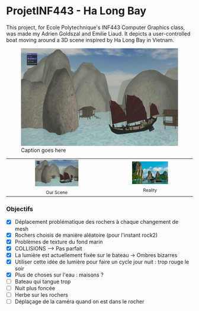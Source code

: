 # ProjetINF443 - Ha Long Bay
This project, for Ecole Polytechnique's INF443 Computer Graphics class, was made my Adrien Goldszal and Emilie Liaud. It depicts a user-controlled boat moving around a 3D scene inspired by Ha Long Bay in Vietnam. 

<figure>
    <img src='Scene.png' alt='missing' />
    <figcaption>Caption goes here</figcaption>
</figure>
<table>
  <tr>
    <td align="center">
      <img src="Scene.png" alt="Image 1" width="45%"><br>
      <sub>Our Scene</sub>
    </td>
    <td align="center">
      <img src="ha-long-bay-in-vietnam.jpg" alt="Image 2" width="45%"><br>
      <sub>Reality</sub>
    </td>
  </tr>
</table>


### Objectifs
- [X] Déplacement problématique des rochers à chaque changement de mesh
- [X] Rochers choisis de manière aléatoire (pour l'instant rock2)
- [X] Problèmes de texture du fond marin
- [X] COLLISIONS --> Pas parfait
- [X] La lumière est actuellement fixée sur le bateau -> Ombres bizarres
- [X] Utiliser cette idée de lumière pour faire un cycle jour nuit : trop rouge le soir
- [X] Plus de choses sur l'eau :  maisons ?
- [ ] Bateau qui tangue trop
- [ ] Nuit plus foncée
- [ ] Herbe sur les rochers
- [ ] Déplaçage de la caméra quand on est dans le rocher
